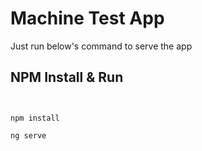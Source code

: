 # Machine Test App

Just run below's command to serve the app

## NPM Install & Run
```


npm install

ng serve

```

